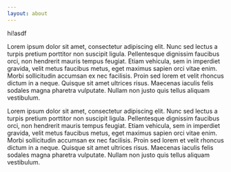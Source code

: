 ```yaml
---
layout: about
---
```


hi!asdf

Lorem ipsum dolor sit amet, consectetur adipiscing elit. Nunc sed lectus a turpis pretium porttitor non suscipit ligula. Pellentesque dignissim faucibus orci, non hendrerit mauris tempus feugiat. Etiam vehicula, sem in imperdiet gravida, velit metus faucibus metus, eget maximus sapien orci vitae enim. Morbi sollicitudin accumsan ex nec facilisis. Proin sed lorem et velit rhoncus dictum in a neque. Quisque sit amet ultrices risus. Maecenas iaculis felis sodales magna pharetra vulputate. Nullam non justo quis tellus aliquam vestibulum.

Lorem ipsum dolor sit amet, consectetur adipiscing elit. Nunc sed lectus a turpis pretium porttitor non suscipit ligula. Pellentesque dignissim faucibus orci, non hendrerit mauris tempus feugiat. Etiam vehicula, sem in imperdiet gravida, velit metus faucibus metus, eget maximus sapien orci vitae enim. Morbi sollicitudin accumsan ex nec facilisis. Proin sed lorem et velit rhoncus dictum in a neque. Quisque sit amet ultrices risus. Maecenas iaculis felis sodales magna pharetra vulputate. Nullam non justo quis tellus aliquam vestibulum.
